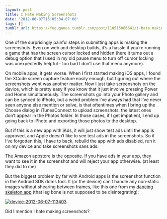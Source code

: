 ```yaml
---
layout: post
title: I Hate Making Screenshots
date: '2012-06-07T15:05:34-07:00'
tags: []
tumblr_url: https://fugugames.tumblr.com/post/110515866641/i-hate-making-screenshots
---
```

One of the surprisingly painful steps in submitting apps is making the screenshots. Even on web and desktop builds, it’s a hassle if you’re running a game that has the screen cursor locked and hidden (here it turns out a debug option that I used in my old pause menu to turn off cursor locking was unexpectedly helpful - too bad I don’t use that menu anymore).

On mobile apps, it gets worse. When I first started making iOS apps, I found the XCode screen capture feature easily enough, but figuring out where the screenshots went was another matter. Now I just take screenshots on the device, which is pretty easy if you know that it just involve pressing Power and Home simultaneously. The screenshots go into your Photo gallery and can be synced to iPhoto, but a weird problem I’ve always had that I’ve never seen anyone else mention or solve, is that oftentimes when I bring up the Choose dialog in iTunesConnect to upload screenshots, the latest ones don’t appear in the Photos folder. In those cases, if I get impatient, I end up going back to iPhoto and exporting those photos to the desktop.

But if this is a new app with iAds, it will just show test ads until the app is approved, and Apple doesn’t like to see test ads in the screenshots. So if I’ve forgotten this, I have to back, rebuild the app with ads disabled, run it on my device and take screenshots sans ads.

The Amazon appstore is the opposite. If you have ads in your app, they want to see it in the screenshot and will reject your app otherwise. (at least they did to me)

But the biggest problem by far with Android apps is the screenshot function in the Android SDK ddms tool. It (or the device) can’t handle any non-static images without shearing between frames, like this one from my [dancing skeleton app](https://play.google.com/store/apps/details?id=com.technicat.fugudance) (that leg bone is not supposed to be disintegrating):

[![](http://itshardtofondlepenguins.com/wp-content/uploads/2012/06/device-2012-06-07-113403.png "device-2012-06-07-113403")](http://itshardtofondlepenguins.com/wp-content/uploads/2012/06/device-2012-06-07-113403.png)

Did I mention I hate making screenshots?

